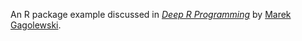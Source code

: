 An R package example discussed in
[*Deep R Programming*](https://deepr.gagolewski.com/)
by [Marek Gagolewski](https://www.gagolewski.com).
